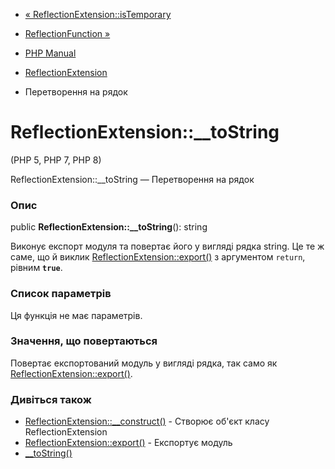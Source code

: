 - [«
ReflectionExtension::isTemporary](reflectionextension.istemporary.md)
- [ReflectionFunction »](class.reflectionfunction.md)

- [PHP Manual](index.md)
- [ReflectionExtension](class.reflectionextension.md)
- Перетворення на рядок

# ReflectionExtension::\_\_toString

(PHP 5, PHP 7, PHP 8)

ReflectionExtension::\_\_toString — Перетворення на рядок

### Опис

public **ReflectionExtension::\_\_toString**(): string

Виконує експорт модуля та повертає його у вигляді рядка string. Це те
ж саме, що й виклик
[ReflectionExtension::export()](reflectionextension.export.md) з
аргументом `return`, рівним **`true`**.

### Список параметрів

Ця функція не має параметрів.

### Значення, що повертаються

Повертає експортований модуль у вигляді рядка, так само як
[ReflectionExtension::export()](reflectionextension.export.md).

### Дивіться також

- [ReflectionExtension::\_\_construct()](reflectionextension.construct.md) -
Створює об'єкт класу ReflectionExtension
- [ReflectionExtension::export()](reflectionextension.export.md) -
Експортує модуль
- [\_\_toString()](language.oop5.magic.md#object.tostring)
